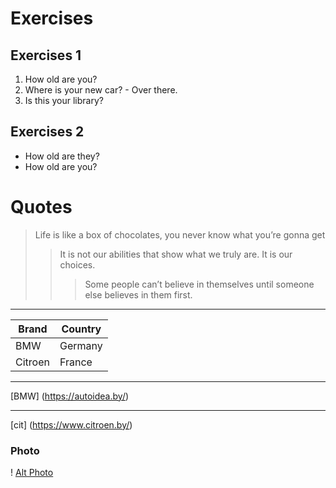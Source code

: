 <!---

Hi Ilya
-->
# Exercises 
## Exercises 1
1. How old are you?
2. Where is your new car? - Over there.
3. Is this your library?
## Exercises 2
* How old are they?
* How old are you?
# Quotes
> Life is like a box of chocolates, you never know what you’re gonna get 
>> It is not our abilities that show what we truly are. It is our choices.
>>> Some people can’t believe in themselves until someone else believes in them first.
***
|Brand  | Country|
|------ | -------|
|BMW    | Germany|
|Citroen| France |
---
[BMW] (https://autoidea.by/)
***
[cit] (https://www.citroen.by/)  

### Photo
! [Alt Photo](https://drive.google.com/file/d/1DOGDrudAldfgJeLKgOGoblgRM0CcIjv_/view?usp=sharing)  
